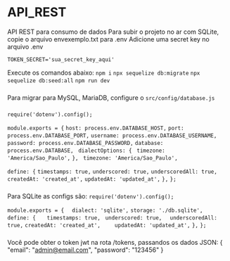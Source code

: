 # API_REST
 API REST para consumo de dados
Para subir o projeto no ar com SQLite, copie o arquivo envexemplo.txt para .env
Adicione uma secret key no arquivo .env

`TOKEN_SECRET='sua_secret_key_aqui'`

Execute os comandos abaixo:
`npm i`
`npx sequelize db:migrate`
`npx sequelize db:seed:all`
`npm run dev`

###
Para migrar para MySQL, MariaDB, configure o
`src/config/database.js`
###

`require('dotenv').config();`

`module.exports = {`
  `host: process.env.DATABASE_HOST,`
  `port: process.env.DATABASE_PORT,`
  `username: process.env.DATABASE_USERNAME,`
 ` password: process.env.DATABASE_PASSWORD,`
  `database: process.env.DATABASE,`
 ` dialectOptions: {`
   ` timezone: 'America/Sao_Paulo',`
  `},`
 ` timezone: 'America/Sao_Paulo',`

  `define: {`
    `timestamps: true,`
    `underscored: true,`
    `underscoredAll: true,`
    `createdAt: 'created_at',`
    `updatedAt: 'updated_at',`
  `},`
`};`
###
Para SQLite as configs são:
`require('dotenv').config();`

`module.exports = {`
`  dialect: 'sqlite',`
  `storage: './db.sqlite',`
`  define: {`
 `   timestamps: true,`
   ` underscored: true,`
  `  underscoredAll: true,`
    `createdAt: 'created_at',`
`    updatedAt: 'updated_at',`
  `},`
`};`


###
Você pode obter o token jwt na rota /tokens, passandos os dados JSON:
{
	"email": "admin@email.com",
	"password": "123456"
}
